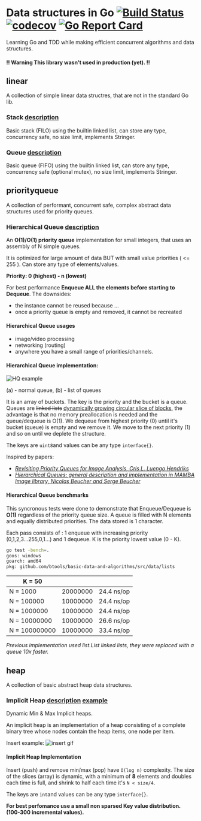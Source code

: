 # Data structures in Go [![Build Status](https://travis-ci.org/BTooLs/basic-data-and-algorithms.svg?branch=master)](https://travis-ci.org/BTooLs/basic-data-and-algorithms) [![codecov](https://codecov.io/gh/BTooLs/basic-data-and-algorithms/branch/master/graph/badge.svg)](https://codecov.io/gh/BTooLs/basic-data-and-algorithms) [![Go Report Card](https://goreportcard.com/badge/github.com/BTooLs/basic-data-and-algorithms)](https://goreportcard.com/report/github.com/BTooLs/basic-data-and-algorithms)
Learning Go and TDD while making efficient concurrent algorithms and data structures.

#### !! Warning This library wasn't used in production (yet). !!

## linear
A collection of simple linear data structres, that are not in the standard Go lib.

### Stack [description](https://www.tutorialspoint.com/data_structures_algorithms/stack_algorithm.htm)
Basic stack (FILO) using the builtin linked list, can store any type, concurrency safe, no size limit, implements Stringer.

### Queue [description](https://www.tutorialspoint.com/data_structures_algorithms/dsa_queue.htm) 
Basic queue (FIFO) using the builtin linked list, can store any type, concurrency safe (optional mutex), no size limit, implements Stringer.

## priorityqueue
A collection of performant, concurrent safe, complex abstract data structures used for priority queues.

### Hierarchical Queue [description](https://www.researchgate.net/figure/261191274_fig1_Figure-1-Simple-queue-a-and-hierarchical-queue-b) 
An **O(1)/O(1) priority queue** implementation for small integers, that uses an assembly of N simple queues.

It is optimized for large amount of data BUT with small value priorities ( <= 255 ). Can store any type of elements/values. 

**Priority: 0 (highest) - n (lowest)**

For best performance **Enqueue ALL the elements before starting to Dequeue**.
The downsides:
- the instance cannot be reused because ...
- once a priority queue is empty and removed, it cannot be recreated
#### Hierarchical Queue usages 
* image/video processing
* networking (routing)
* anywhere you have a small range of priorities/channels.

#### Hierarchical Queue implementation:

![HQ example](https://www.researchgate.net/profile/Serge_Beucher/publication/261191274/figure/fig1/AS:296718022266884@1447754497479/Figure-1-Simple-queue-a-and-hierarchical-queue-b.png)

(a) - normal queue, (b) - list of queues

It is an array of buckets. The key is the priority and the bucket is a queue. Queues are ~~linked lists~~ [dynamically growing circular slice of blocks](https://github.com/karalabe/cookiejar/tree/master/collections/queue), the advantage is that no memory preallocation is needed and the queue/dequeue is O(1).
We dequeue from highest priority (0) until it's bucket (queue) is empty and we remove it. We move to the next priority (1) and so on until we deplete the structure.

The keys are ```uint8```and values can be any type ```interface{}```.

Inspired by papers:
- [*Revisiting Priority Queues for Image Analysis, Cris L. Luengo Hendriks*](http://www.cb.uu.se/~cris/Documents/Luengo2010a_preprint.pdf)
- [*Hierarchical Queues: general description and implementation in MAMBA Image library, Nicolas Beucher and Serge Beucher*](http://cmm.ensmp.fr/~beucher/publi/HQ_algo_desc.pdf)

#### Hierarchical Queue benchmarks
This syncronous tests were done to demonstrate that Enqueue/Dequeue is **O(1)** regardless of the priority queue size. A queue is filled with N elements and equally distributed priorities. The data stored is 1 character. 

Each pass consists of : 1 enqueue with increasing priority (0,1,2,3...255,0,1...) and 1 dequeue. K is the priority lowest value (0 - K). 

```bash
go test -bench=.
goos: windows
goarch: amd64
pkg: github.com/btools/basic-data-and-algorithms/src/data/lists
```

|K = 50 | | |
|---|:---:|:---:|
|N = 1000            |20000000               |24.4 ns/op|
|N = 100000          |10000000               |24.4 ns/op|
|N = 1000000         |10000000               |24.4 ns/op|
|N = 10000000        |10000000               |26.6 ns/op|
|N = 100000000       |10000000               |33.4 ns/op|

*Previous implementation used list.List linked lists, they were replaced with a queue 10x faster.*

## heap
A collection of basic abstract heap data structures.

### Implicit Heap [description](http://www.cs.princeton.edu/courses/archive/spr09/cos423/Lectures/i-heaps.pdf) [example](https://www.tutorialspoint.com/data_structures_algorithms/heap_data_structure.htm)
Dynamic Min & Max Implicit heaps.

An implicit heap is an implementation of a heap consisting of a complete binary tree whose
nodes contain the heap items, one node per item.

Insert example:
![insert gif](https://www.tutorialspoint.com/data_structures_algorithms/images/max_heap_animation.gif)

#### Implicit Heap Implementation
Insert (push) and remove min/max (pop) have ```O(log n)``` complexity. The size of the slices (array) is dynamic, with a minimum of **8** elements and doubles each time is full, and shrink to half each time it's ```N < size/4```.

The keys are ```int```and values can be any type ```interface{}```.

**For best perfomance use a small non sparsed Key value distribution. (100-300 incremental values).** 